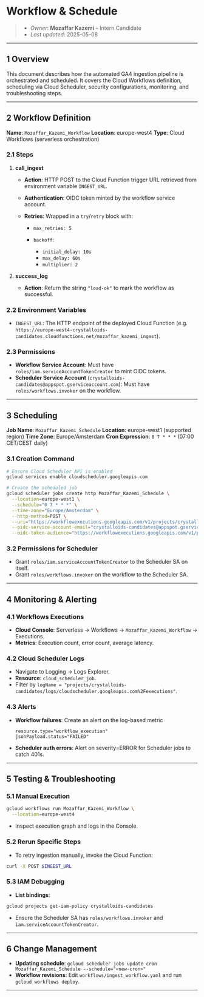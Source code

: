 # Workflow & Schedule

> - *Owner*: **Mozaffar Kazemi** – Intern Candidate
> - *Last updated*: 2025-05-08

---

## 1 Overview

This document describes how the automated GA4 ingestion pipeline is orchestrated and scheduled. It covers the Cloud Workflows definition, scheduling via Cloud Scheduler, security configurations, monitoring, and troubleshooting steps.

---

## 2 Workflow Definition

**Name**: `Mozaffar_Kazemi_Workflow`
**Location**: europe-west4
**Type**: Cloud Workflows (serverless orchestration)

### 2.1 Steps

1. **call\_ingest**

   * **Action**: HTTP POST to the Cloud Function trigger URL retrieved from environment variable `INGEST_URL`.
   * **Authentication**: OIDC token minted by the workflow service account.
   * **Retries**: Wrapped in a `try`/`retry` block with:

     * `max_retries: 5`
     * `backoff`:

       * `initial_delay: 10s`
       * `max_delay: 60s`
       * `multiplier: 2`

2. **success\_log**

   * **Action**: Return the string `"load-ok"` to mark the workflow as successful.

### 2.2 Environment Variables

* `INGEST_URL`: The HTTP endpoint of the deployed Cloud Function (e.g. `https://europe-west4-crystalloids-candidates.cloudfunctions.net/mozaffar_kazemi_ingest`).

### 2.3 Permissions

* **Workflow Service Account**: Must have `roles/iam.serviceAccountTokenCreator` to mint OIDC tokens.
* **Scheduler Service Account** (`crystalloids-candidates@appspot.gserviceaccount.com`): Must have `roles/workflows.invoker` on the workflow.

---

## 3 Scheduling

**Job Name**: `Mozaffar_Kazemi_Schedule`
**Location**: europe-west1 (supported region)
**Time Zone**: Europe/Amsterdam
**Cron Expression**: `0 7 * * *` (07:00 CET/CEST daily)

### 3.1 Creation Command

```bash
# Ensure Cloud Scheduler API is enabled
gcloud services enable cloudscheduler.googleapis.com

# Create the scheduled job
gcloud scheduler jobs create http Mozaffar_Kazemi_Schedule \
  --location=europe-west1 \
  --schedule="0 7 * * *" \
  --time-zone="Europe/Amsterdam" \
  --http-method=POST \
  --uri="https://workflowexecutions.googleapis.com/v1/projects/crystalloids-candidates/locations/europe-west4/workflows/Mozaffar_Kazemi_Workflow/executions" \
  --oidc-service-account-email="crystalloids-candidates@appspot.gserviceaccount.com" \
  --oidc-token-audience="https://workflowexecutions.googleapis.com/v1/projects/crystalloids-candidates/locations/europe-west4/workflows/Mozaffar_Kazemi_Workflow/executions"
```

### 3.2 Permissions for Scheduler

* Grant `roles/iam.serviceAccountTokenCreator` to the Scheduler SA on itself.
* Grant `roles/workflows.invoker` on the workflow to the Scheduler SA.

---

## 4 Monitoring & Alerting

### 4.1 Workflows Executions

* **Cloud Console**: Serverless → Workflows → `Mozaffar_Kazemi_Workflow` → Executions.
* **Metrics**: Execution count, error count, average latency.

### 4.2 Cloud Scheduler Logs

* Navigate to Logging → Logs Explorer.
* **Resource**: `cloud_scheduler_job`.
* Filter by `logName = "projects/crystalloids-candidates/logs/cloudscheduler.googleapis.com%2Fexecutions"`.

### 4.3 Alerts

* **Workflow failures**: Create an alert on the log-based metric

  ```text
  resource.type="workflow_execution"
  jsonPayload.status="FAILED"
  ```
* **Scheduler auth errors**: Alert on severity=ERROR for Scheduler jobs to catch 401s.

---

## 5 Testing & Troubleshooting

### 5.1 Manual Execution

```bash
gcloud workflows run Mozaffar_Kazemi_Workflow \
  --location=europe-west4
```

* Inspect execution graph and logs in the Console.

### 5.2 Rerun Specific Steps

* To retry ingestion manually, invoke the Cloud Function:

```bash
curl -X POST $INGEST_URL
```

### 5.3 IAM Debugging

* **List bindings**:

```bash
gcloud projects get-iam-policy crystalloids-candidates
```

* Ensure the Scheduler SA has `roles/workflows.invoker` and `iam.serviceAccountTokenCreator`.

---

## 6 Change Management

* **Updating schedule**: `gcloud scheduler jobs update cron Mozaffar_Kazemi_Schedule --schedule="<new-cron>"`
* **Workflow revisions**: Edit `workflows/ingest_workflow.yaml` and run `gcloud workflows deploy`.

---
